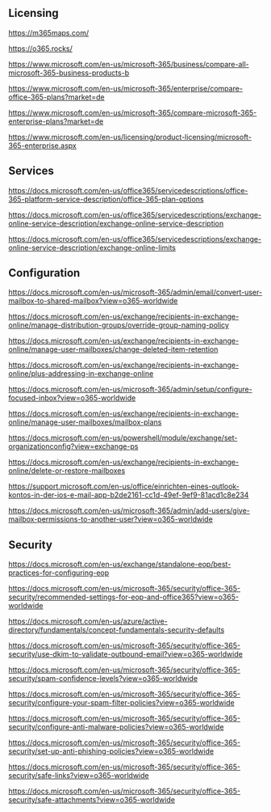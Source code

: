 **Licensing**
-------------

https://m365maps.com/

https://o365.rocks/

https://www.microsoft.com/en-us/microsoft-365/business/compare-all-microsoft-365-business-products-b

https://www.microsoft.com/en-us/microsoft-365/enterprise/compare-office-365-plans?market=de

https://www.microsoft.com/en-us/microsoft-365/compare-microsoft-365-enterprise-plans?market=de

https://www.microsoft.com/en-us/licensing/product-licensing/microsoft-365-enterprise.aspx

**Services**
------------

https://docs.microsoft.com/en-us/office365/servicedescriptions/office-365-platform-service-description/office-365-plan-options

https://docs.microsoft.com/en-us/office365/servicedescriptions/exchange-online-service-description/exchange-online-service-description

https://docs.microsoft.com/en-us/office365/servicedescriptions/exchange-online-service-description/exchange-online-limits

**Configuration**
------------------

https://docs.microsoft.com/en-us/microsoft-365/admin/email/convert-user-mailbox-to-shared-mailbox?view=o365-worldwide

https://docs.microsoft.com/en-us/exchange/recipients-in-exchange-online/manage-distribution-groups/override-group-naming-policy

https://docs.microsoft.com/en-us/exchange/recipients-in-exchange-online/manage-user-mailboxes/change-deleted-item-retention

https://docs.microsoft.com/en-us/exchange/recipients-in-exchange-online/plus-addressing-in-exchange-online

https://docs.microsoft.com/en-us/microsoft-365/admin/setup/configure-focused-inbox?view=o365-worldwide

https://docs.microsoft.com/en-us/exchange/recipients-in-exchange-online/manage-user-mailboxes/mailbox-plans

https://docs.microsoft.com/en-us/powershell/module/exchange/set-organizationconfig?view=exchange-ps

https://docs.microsoft.com/en-us/exchange/recipients-in-exchange-online/delete-or-restore-mailboxes

https://support.microsoft.com/en-us/office/einrichten-eines-outlook-kontos-in-der-ios-e-mail-app-b2de2161-cc1d-49ef-9ef9-81acd1c8e234

https://docs.microsoft.com/en-us/microsoft-365/admin/add-users/give-mailbox-permissions-to-another-user?view=o365-worldwide

**Security**
------------

https://docs.microsoft.com/en-us/exchange/standalone-eop/best-practices-for-configuring-eop

https://docs.microsoft.com/en-us/microsoft-365/security/office-365-security/recommended-settings-for-eop-and-office365?view=o365-worldwide

https://docs.microsoft.com/en-us/azure/active-directory/fundamentals/concept-fundamentals-security-defaults

https://docs.microsoft.com/en-us/microsoft-365/security/office-365-security/use-dkim-to-validate-outbound-email?view=o365-worldwide

https://docs.microsoft.com/en-us/microsoft-365/security/office-365-security/spam-confidence-levels?view=o365-worldwide

https://docs.microsoft.com/en-us/microsoft-365/security/office-365-security/configure-your-spam-filter-policies?view=o365-worldwide

https://docs.microsoft.com/en-us/microsoft-365/security/office-365-security/configure-anti-malware-policies?view=o365-worldwide

https://docs.microsoft.com/en-us/microsoft-365/security/office-365-security/set-up-anti-phishing-policies?view=o365-worldwide

https://docs.microsoft.com/en-us/microsoft-365/security/office-365-security/safe-links?view=o365-worldwide

https://docs.microsoft.com/en-us/microsoft-365/security/office-365-security/safe-attachments?view=o365-worldwide
